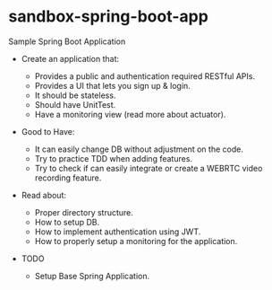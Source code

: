 # sandbox-spring-boot-app
Sample Spring Boot Application

* Create an application that: 
  * Provides a public and authentication required RESTful APIs.
  * Provides a UI that lets you sign up & login. 
  * It should be stateless.
  * Should have UnitTest.
  * Have a monitoring view (read more about actuator).
  
* Good to Have: 
  * It can easily change DB without adjustment on the code.
  * Try to practice TDD when adding features.
  * Try to check if can easily integrate or create a WEBRTC video recording feature.

* Read about: 
  * Proper directory structure.
  * How to setup DB.
  * How to implement authentication using JWT. 
  * How to properly setup a monitoring for the application.

* TODO
  * Setup Base Spring Application.

  
